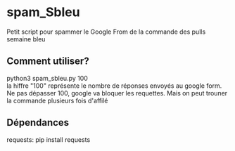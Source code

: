 # spam_Sbleu
Petit script pour spammer le Google From de la commande des pulls semaine bleu

## Comment utiliser?
python3 spam_sbleu.py 100 <br />
la hiffre "100" représente le nombre de réponses envoyés au google form. Ne pas dépasser 100, google va bloquer les requettes. Mais on peut trouner la commande plusieurs fois d'affilé 

## Dépendances
requests: pip install requests


